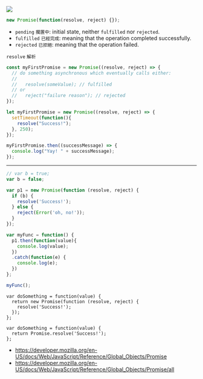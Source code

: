 ![](https://i.imgur.com/t1nmuUG.png)

```js
new Promise(function(resolve, reject) {});
```

- `pending` `擱置中`: initial state, neither `fulfilled` nor `rejected`.
- `fulfilled` `已經完成`: meaning that the operation completed successfully.
- `rejected` `已拒絕`: meaning that the operation failed.

`resolve` `解析`

```js
const myFirstPromise = new Promise((resolve, reject) => {
  // do something asynchronous which eventually calls either:
  //
  //   resolve(someValue); // fulfilled
  // or
  //   reject("failure reason"); // rejected
});
```

```js
let myFirstPromise = new Promise((resolve, reject) => {
  setTimeout(function(){
    resolve("Success!");
  }, 250);
});

myFirstPromise.then((successMessage) => {
  console.log("Yay! " + successMessage);
});
```

---

```js
// var b = true;
var b = false;

var p1 = new Promise(function (resolve, reject) {
  if (b) {
    resolve('Success!');
  } else {
    reject(Error('oh, no!'));
  }
});

var myFunc = function() {
  p1.then(function(value){
    console.log(value);
  })
  .catch(function(e) {
    console.log(e);
  })
};

myFunc();
```

```
var doSomething = function(value) {
  return new Promise(function (resolve, reject) {
    resolve('Success!');
  });
};
```

```
var doSomething = function(value) {
  return Promise.resolve('Success!');
};
```



- https://developer.mozilla.org/en-US/docs/Web/JavaScript/Reference/Global_Objects/Promise
- https://developer.mozilla.org/en-US/docs/Web/JavaScript/Reference/Global_Objects/Promise/all
